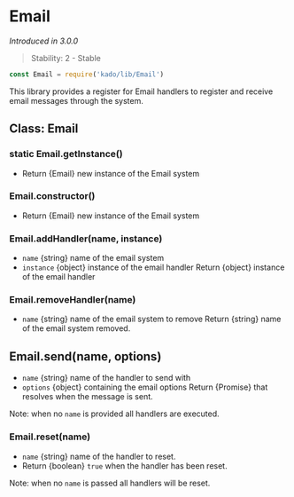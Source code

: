 # Email
*Introduced in 3.0.0*
> Stability: 2 - Stable
```js
const Email = require('kado/lib/Email')
```
This library provides a register for Email handlers to register and receive
email messages through the system.

## Class: Email

### static Email.getInstance()
* Return {Email} new instance of the Email system

### Email.constructor()
* Return {Email} new instance of the Email system

### Email.addHandler(name, instance)
* `name` {string} name of the email system
* `instance` {object} instance of the email handler
Return {object} instance of the email handler

### Email.removeHandler(name)
* `name` {string} name of the email system to remove
Return {string} name of the email system removed.

## Email.send(name, options)
* `name` {string} name of the handler to send with
* `options` {object} containing the email options
Return {Promise} that resolves when the message is sent.

Note: when no `name` is provided all handlers are executed.

### Email.reset(name)
* `name` {string} name of the handler to reset.
* Return {boolean} `true` when the handler has been reset.

Note: when no `name` is passed all handlers will be reset.
